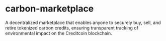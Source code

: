 # carbon-marketplace
A decentralized marketplace that enables anyone to securely buy, sell, and retire tokenized carbon credits, ensuring transparent tracking of environmental impact on the Creditcoin blockchain.
